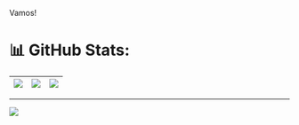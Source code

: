 Vamos!
 
 
# 📊 GitHub Stats:
| ![](https://github-readme-stats.vercel.app/api?username=cryxnet&theme=dark&hide_border=true&include_all_commits=true&count_private=false) | ![](https://github-readme-streak-stats.herokuapp.com/?user=cryxnet&theme=dark&hide_border=true) | ![](https://github-readme-stats.vercel.app/api/top-langs/?username=cryxnet&theme=dark&hide_border=true&include_all_commits=true&count_private=false&layout=compact) |
| --- | --- | --- |

 
---
[![](https://visitcount.itsvg.in/api?id=cryxnet&icon=2&color=0)](https://visitcount.itsvg.in)

